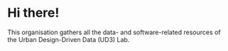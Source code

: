 # Hi there!

This organisation gathers all the data- and software-related resources of the Urban Design-Driven Data (UD3) Lab.
